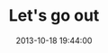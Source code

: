 ---
layout: post
title:  "Let's go out"
date:   2013-10-18 19:44:00
categories: ['illustrations']
image: illustrations/letsGoOut7.jpg
image_width: 533
image_height: 400
---